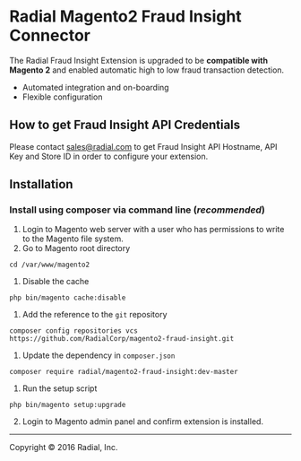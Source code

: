 # Radial Magento2 Fraud Insight Connector

The Radial Fraud Insight Extension is upgraded to be **compatible with Magento 2** and enabled automatic high to low fraud transaction detection.

- Automated integration and on-boarding
- Flexible configuration


## How to get Fraud Insight API Credentials

Please contact sales@radial.com to get Fraud Insight API Hostname, API Key and Store ID in order to configure your extension.

## Installation

### Install using composer via command line (**_recommended_**)
1. Login to Magento web server with a user who has permissions to write to the Magento file system.
1. Go to Magento root directory
```
cd /var/www/magento2
```
1. Disable the cache
```
php bin/magento cache:disable
```
1. Add the reference to the `git` repository
```
composer config repositories vcs https://github.com/RadialCorp/magento2-fraud-insight.git
```
1. Update the dependency in `composer.json`
```
composer require radial/magento2-fraud-insight:dev-master
```
1. Run the setup script
```
php bin/magento setup:upgrade
```
2. Login to Magento admin panel and confirm extension is installed.

---
Copyright &copy; 2016 Radial, Inc.
